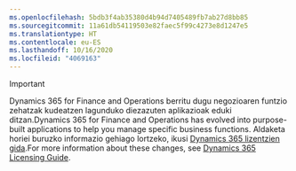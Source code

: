 ```yaml
---
ms.openlocfilehash: 5bdb3f4ab35380d4b94d7405489fb7ab27d8bb85
ms.sourcegitcommit: 11a61db54119503e82faec5f99c4273e8d1247e5
ms.translationtype: HT
ms.contentlocale: eu-ES
ms.lasthandoff: 10/16/2020
ms.locfileid: "4069163"
---
```

> [!IMPORTANT]
> <span data-ttu-id="32cfb-101">Dynamics 365 for Finance and Operations berritu dugu negozioaren funtzio zehatzak kudeatzen lagunduko diezazuten aplikazioak eduki ditzan.</span><span class="sxs-lookup"><span data-stu-id="32cfb-101">Dynamics 365 for Finance and Operations has evolved into purpose-built applications to help you manage specific business functions.</span></span> <span data-ttu-id="32cfb-102">Aldaketa horiei buruzko informazio gehiago lortzeko, ikusi [Dynamics 365 lizentzien gida](https://mbs.microsoft.com/Files/public/365/Dynamics365LicensingGuide.pdf).</span><span class="sxs-lookup"><span data-stu-id="32cfb-102">For more information about these changes, see [Dynamics 365 Licensing Guide](https://mbs.microsoft.com/Files/public/365/Dynamics365LicensingGuide.pdf).</span></span>
 
